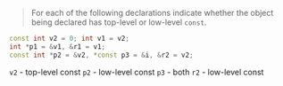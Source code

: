 > For each of the following declarations indicate whether the object being declared has top-level or low-level `const`.

```cpp
const int v2 = 0; int v1 = v2;
int *p1 = &v1, &r1 = v1;
const int *p2 = &v2, *const p3 = &i, &r2 = v2;
```

`v2` - top-level const
`p2` - low-level const
`p3` - both
`r2` - low-level const
